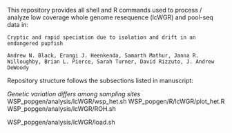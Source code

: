 This repository provides all shell and R commands used to process / analyze low coverage whole genome resequence (lcWGR) and pool-seq data in:


``Cryptic and rapid speciation due to isolation and drift in an endangered pupfish``


``Andrew N. Black, Erangi J. Heenkenda, Samarth Mathur, Janna R. Willoughby, Brian L. Pierce, Sarah Turner, David Rizzuto, J. Andrew DeWoody``


Repository structure follows the subsections listed in manuscript:


*Genetic variation differs among sampling sites*
WSP_popgen/analysis/lcWGR/wsp_het.sh
WSP_popgen/R/lcWGR/plot_het.R
WSP_popgen/analysis/lcWGR/ROH.sh

WSP_popgen/analysis/lcWGR/load.sh
